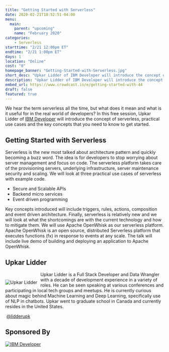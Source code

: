 ```yaml
---
title: "Getting Started with Serverless"
date: 2020-02-21T18:52:51-04:00
menu:
  main:
    parent: "upcoming"
    name: "February 2020"
categories:
    - Serverless
starttime: "2/21 12:00pm ET"
endtime: "2/21 1:00pm ET"
days: 1
location: "Online"
cost: "0"
homepage_banner: "Getting-Started-with-Serverless.jpg"
short_desc: "Upkar Lidder of IBM Developer will introduce the concept of serverless, practical use cases and the key concepts that you need to know to get started."
description: "Upkar Lidder of IBM Developer will introduce the concept of serverless, practical use cases and the key concepts that you need to know to get started."
embed_url: https://www.crowdcast.io/e/getting-started-with-44
draft: false
featured: true
---
```


We hear the term serverless all the time, but what does it mean and what is it useful for in the real world of developers? In this free session, Upkar Lidder of [IBM Developer](https://developer.ibm.com/) will introduce the concept of serverless, practical use cases and the key concepts that you need to know to get started.

## Getting Started with Serverless

Serverless is the new most talked about architecture pattern and quickly becoming a buzz word. The idea is for developers to stop worrying about server management and focus on code. The serverless platform takes care of the provisioning servers, underlying infrastructure, server maintenance security and scaling. We will look at three practical use cases of serverless with example code.

* Secure and Scalable APIs
* Backend micro services
* Event driven programming

Key concepts introduced will include triggers, rules, actions, composition and event driven architecture. Finally, serverless is relatively new and we will look at what the shortcomings are with the current technology and how to mitigate them. We will use Apache OpenWhisk as our serverless platform. Apache OpenWhisk is an open source, distributed Serverless platform that executes functions (fx) in response to events at any scale. The talk will include live demo of building and deploying an application to Apache OpenWhisk.

## Upkar Lidder

<img src="/img/speakers/UpkarLidder.jpg" style="float:left;margin-right: 10px;margin-top: 25px;" alt="Upkar Lidder">

Upkar Lidder is a Full Stack Developer and Data Wrangler with a decade of development experience in a variety of roles. He can be seen speaking at various conferences and participating in local tech groups and meetups. He is currently curious about magic behind Machine Learning and Deep Learning, specifically use of NLP in chatbots. Upkar went to graduate school in Canada and currently resides in the United States.

<a class="social social-twitter" href="https://twitter.com/lidderupk" target="_blank" aria-label="twitter" style="float:left;">
  <i class="ui-twitter"></i>
</a>

&nbsp;[@lidderupk](https://twitter.com/lidderupk)

## Sponsored By

[![IBM Developer](/img/banners/IBM_Developer.png)](https://developer.ibm.com/)